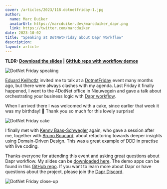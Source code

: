 ```yaml
---
cover: /articles/2023/118.dotnetfriday-1.jpg
author:
  name: Marc Duiker
  avatarUrl: https://marcduiker.dev/marcduiker_dapr.png
  link: https://twitter.com/marcduiker
date: 2023-10-02
title: "Speaking at DotNetFriday about Dapr Workflow"
description:
layout: article
---
```


**TLDR: <a href="/articles/2023/118.dotnetfriday-dapr-workflow.pdf" target="_blank">Download the slides</a> | <a href="https:##github.com/diagrid-labs/dapr-workflow-demos" target="_blank">GitHub repo with workflow demos</a>**

![DotNet Friday speaking](/articles/2023/118.dotnetfriday-1.jpg)

[Eduard Keilhotlz](https://www.linkedin.com/in/eduard-keilholz/) invited me to talk at a [DotnetFriday](https://dotnetfriday.nl/) event many months ago, but there were always clashes with my agenda. Last Friday it finally happened, I went to the 4DotNet office in Nieuwegein and gave a talk about orchestrating your business logic with [Dapr workflow](https://docs.dapr.io/developing-applications/building-blocks/workflow/workflow-overview/).

When I arrived there I was welcomed with a cake, since earlier that week it was my birthday! 🎂 Thank you so much for this lovely surprise!

![DotNet Friday cake](/articles/2023/118.dotnetfriday-3.jpg)

I finally met with [Kenny Baas-Schwegler](https://www.linkedin.com/in/kenny-baas/) again, who gave a session after me, together with [Bruno Boucard](https://www.linkedin.com/in/brunoboucard/), about refactoring towards deeper insights using Domain-Driven Design. This was a great example of DDD in practise with live coding.

Thanks everyone for attending this event and asking great questions about Dapr workflow. My slides can be <a href="/articles/2023/118.dotnetfriday-dapr-workflow.pdf" target="_blank">downloaded here</a>. The demo apps can be found in this <a href="https:##github.com/diagrid-labs/dapr-workflow-demos" target="_blank">GitHub repo</a>. If you want to learn more about Dapr or have questions about the project, please join the [Dapr Discord](http://bit.ly/dapr-discord).

![DotNet Friday close-up](/articles/2023/118.dotnetfriday-2.jpg)